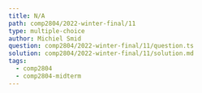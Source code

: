 ```yaml
---
title: N/A
path: comp2804/2022-winter-final/11
type: multiple-choice
author: Michiel Smid
question: comp2804/2022-winter-final/11/question.ts
solution: comp2804/2022-winter-final/11/solution.md
tags:
  - comp2804
  - comp2804-midterm
---
```


